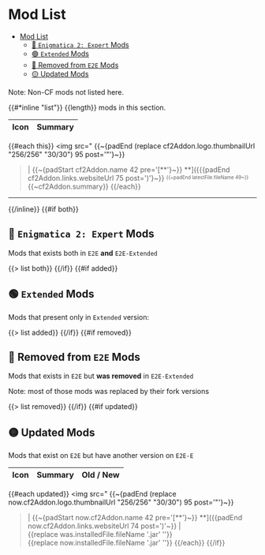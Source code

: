# Mod List

- [Mod List](#mod-list)
  - [🔵 `Enigmatica 2: Expert` Mods](#-enigmatica-2-expert-mods)
  - [🟢 `Extended` Mods](#-extended-mods)
  - [🔴 Removed from `E2E` Mods](#-removed-from-e2e-mods)
  - [🟡 Updated Mods](#-updated-mods)

Note: Non-CF mods not listed here.

{{#*inline "list"}}
{{length}} mods in this section.

Icon | Summary
----:|:-------
{{#each this}}
<img src="
  {{~{padEnd (replace cf2Addon.logo.thumbnailUrl "256/256" "30/30") 95 post='"'}~}}
> | 
  {{~{padStart cf2Addon.name 42 pre='[**'}~}}
**]({{{padEnd cf2Addon.links.websiteUrl 75 post=')'}~}}
<sup><sub>
  {{~padEnd latestFile.fileName 49~}}
</sub></sup><br>
  {{~cf2Addon.summary}}
{{/each}}
-----------

{{/inline}}
{{#if both}}
## 🔵 `Enigmatica 2: Expert` Mods

Mods that exists both in `E2E` __and__ `E2E-Extended`

{{> list both}}
{{/if}}
{{#if added}}
## 🟢 `Extended` Mods

Mods that present only in `Extended` version:

{{> list added}}
{{/if}}
{{#if removed}}

## 🔴 Removed from `E2E` Mods

Mods that exists in `E2E` but __was removed__ in `E2E-Extended`

Note: most of those mods was replaced by their fork versions

{{> list removed}}
{{/if}}
{{#if updated}}
## 🟡 Updated Mods

Mods that exist on `E2E` but have another version on `E2E-E`

Icon | Summary | Old / New
----:|:--------|:---------
{{#each updated}}
<img src="
  {{~{padEnd (replace now.cf2Addon.logo.thumbnailUrl "256/256" "30/30") 95 post='"'}~}}
> | 
  {{~{padStart now.cf2Addon.name 42 pre='[**'}~}}
**]({{padEnd now.cf2Addon.links.websiteUrl 74 post=')'~}}
 | <nobr>{{replace was.installedFile.fileName '.jar' ''}}</nobr><br><nobr>{{replace now.installedFile.fileName '.jar' ''}}</nobr>
{{/each}}
{{/if}}
